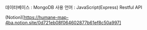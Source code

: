 데이터베이스 : MongoDB
사용 언어 : JavaScript(Express)
Restful API

(Notion)[https://humane-map-4ba.notion.site/0d721eb08f064602877b61ef8c50a997]
